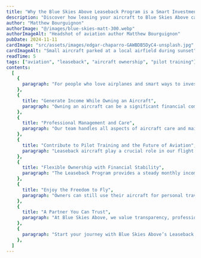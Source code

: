 ```yaml
---
title: "Why the Blue Skies Above Leaseback Program is a Smart Investment for Aircraft Owners"
description: "Discover how leasing your aircraft to Blue Skies Above can offset ownership costs, generate income, and support the next generation of pilots."
author: "Matthew Bourguignon"
authorImage: "@/images/blue-skies-matt-300.webp"
authorImageAlt: "Headshot of aviation author Matthew Bourguignon"
pubDate: 2024-11-11
cardImage: "src/assets/images/edgar-chaparro-GAWBDB5DyC4-unsplash.jpg"
cardImageAlt: "Small aircraft parked at a local airfield during sunset"
readTime: 5
tags: ["aviation", "leaseback", "aircraft ownership", "pilot training"]
contents:
  [
    {
      paragraph: "For people who love airplanes and smart ways to invest, the Blue Skies Above Leaseback Program offers a special chance to own a plane and make money from it. Our program is based at Lanett Regional Airport and lets you buy a plane and cover some of the costs by leasing it to our fleet. It will be used to help train new pilots. Here’s why working with Blue Skies Above can make owning a plane easier and even bring in some extra money.",
    },
    {
      title: "Generate Income While Owning an Aircraft",
      paragraph: "Owning an aircraft can be a significant financial commitment. With our Leaseback Program, you can earn rental income by allowing Blue Skies Above to use your aircraft in training. This income can offset maintenance, insurance, and storage costs, making ownership more financially accessible.",
    },
    {
      title: "Professional Management and Care",
      paragraph: "Our team handles all aspects of aircraft care and maintenance to FAA standards. From inspections to routine upkeep, your aircraft stays in peak condition while earning revenue. You benefit from expert management without the day-to-day logistics.",
    },
    {
      title: "Contribute to Pilot Training and the Future of Aviation",
      paragraph: "Leaseback aircraft play a crucial role in our flight training mission. By participating in the program, you help shape the next generation of aviators, supporting both the local aviation community and the future of the industry.",
    },
    {
      title: "Flexible Ownership with Financial Stability",
      paragraph: "The Leaseback Program provides a steady monthly income while you retain ownership. Unlike traditional aircraft ownership, you avoid unpredictable expenses and usage fluctuations, enjoying more financial stability year-round.",
    },
    {
      title: "Enjoy the Freedom to Fly",
      paragraph: "Owners can still use their aircraft for personal travel, depending on availability. This dual-use model allows you to enjoy your plane while it continues to generate income through our structured training schedule.",
    },
    {
      title: "A Partner You Can Trust",
      paragraph: "At Blue Skies Above, we value transparency, professionalism, and passion for aviation. Our leaseback partners benefit from reliable communication, dependable fleet management, and a shared commitment to excellence. We're more than a flight school , we’re a trusted aviation partner.",
    },
    {
      paragraph: "Start your journey with Blue Skies Above’s Leaseback Program today. Connect with our team to explore how investing in aviation can be rewarding both personally and financially.",
    },
  ]
---
```


